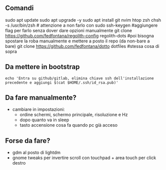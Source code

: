 ## Comandi
sudo apt update
sudo apt upgrade -y
sudo apt install git nvim htop zsh
chsh -s /usr/bin/zsh # attenzione a non farlo con sudo
ssh-keygen #aggiungere flag per farlo senza dover dare opzioni manualmente
git clone https://github.com/fedfontana/regolith-config regolith-dots #poi bisogna spostare la roba manualmente e mettere a posto il repo (da non-bare a bare)
git clone https://github.com/fedfontana/dotto dotfiles #stessa cosa di sopra

## Da mettere in bootstrap
`echo 'Entra su github/gitlab, elimina chiave ssh dell'installazione precedente e aggiungi $(cat $HOME/.ssh/id_rsa.pub)'`
## Da fare manualmente?
- cambiare in impostazioni:
	- ordine schermi, schermo principale, risoluzione e Hz
	- dopo quanto va in sleep
	- tasto accensione cosa fa quando pc già acceso

## Forse da fare?
- gdm al posto di lightdm
- gnome tweaks per invertire scroll con touchpad + area touch per click destro
